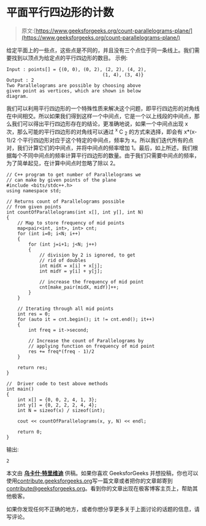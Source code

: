 # 平面平行四边形的计数

> 原文:[https://www.geeksforgeeks.org/count-parallelograms-plane/](https://www.geeksforgeeks.org/count-parallelograms-plane/)

给定平面上的一些点，这些点是不同的，并且没有三个点位于同一条线上。我们需要找到以顶点为给定点的平行四边形的数目。
示例:

```
Input : points[] = {(0, 0), (0, 2), (2, 2), (4, 2), 
                                   (1, 4), (3, 4)}
Output : 2
Two Parallelograms are possible by choosing above
given point as vertices, which are shown in below 
diagram.

```

我们可以利用平行四边形的一个特殊性质来解决这个问题，即平行四边形的对角线在中间相交。所以如果我们得到这样一个中间点，它是一个以上线段的中间点，那么我们可以得出平行四边形存在的结论，更准确地说，如果一个中间点出现 x 次，那么可能的平行四边形的对角线可以通过 <sup>x</sup> C <sub>2</sub> 的方式来选择，即会有 x*(x-1)/2 个平行四边形对应于这个特定的中间点，频率为 x。所以我们迭代所有的点对，我们计算它们的中间点，并将中间点的频率增加 1。最后，如上所述，我们根据每个不同中间点的频率计算平行四边形的数量。由于我们只需要中间点的频率，为了简单起见，在计算中间点时忽略了除以 2。

```
// C++ program to get number of Parallelograms we
// can make by given points of the plane
#include <bits/stdc++.h>
using namespace std;

// Returns count of Parallelograms possible
// from given points
int countOfParallelograms(int x[], int y[], int N)
{
    // Map to store frequency of mid points
    map<pair<int, int>, int> cnt;
    for (int i=0; i<N; i++)
    {
        for (int j=i+1; j<N; j++)
        {
            // division by 2 is ignored, to get
            // rid of doubles
            int midX = x[i] + x[j];
            int midY = y[i] + y[j];

            // increase the frequency of mid point
            cnt[make_pair(midX, midY)]++;
        }
    }

    // Iterating through all mid points
    int res = 0;
    for (auto it = cnt.begin(); it != cnt.end(); it++)
    {
        int freq = it->second;

        // Increase the count of Parallelograms by
        // applying function on frequency of mid point
        res += freq*(freq - 1)/2
    }

    return res;
}

//  Driver code to test above methods
int main()
{
    int x[] = {0, 0, 2, 4, 1, 3};
    int y[] = {0, 2, 2, 2, 4, 4};
    int N = sizeof(x) / sizeof(int);

    cout << countOfParallelograms(x, y, N) << endl;

    return 0;
}
```

输出:

```
2

```

本文由 **[乌卡什·特里维迪](https://in.linkedin.com/in/utkarsh-trivedi-253069a7)** 供稿。如果你喜欢 GeeksforGeeks 并想投稿，你也可以使用[contribute.geeksforgeeks.org](http://www.contribute.geeksforgeeks.org)写一篇文章或者把你的文章邮寄到 contribute@geeksforgeeks.org。看到你的文章出现在极客博客主页上，帮助其他极客。

如果你发现任何不正确的地方，或者你想分享更多关于上面讨论的话题的信息，请写评论。